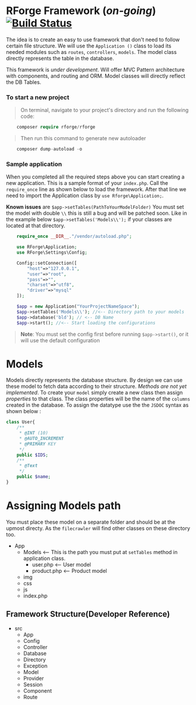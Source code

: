 # RForge Framework (*on-going*) [![Build Status](https://travis-ci.org/zodiark23/RForge.png?branch=default_branch)](https://travis-ci.org/zodiark23/RForge)

The idea is to create an easy to use framework that don't need to follow certain file structure. We will use the `Application ()` class to load its needed modules such as `routes`, `controllers`, `models`. The model class directly represents the table in the database. 

This framework is *under development*. Will offer MVC Pattern architecture with components, and routing and ORM. Model classes will directly reflect the DB Tables.

### To start a new project
> On terminal, navigate to your project's directory and run the following code:
````php
    composer require rforge/rforge
````
>Then run this command to generate new autoloader
````php
    composer dump-autoload -o
````
### Sample application
When you completed all the required steps above you can start creating a new application. This is a sample format of your `index.php`. Call the `require_once` line as shown below to load the framework. After that line we need to import the Application class by `use Rforge\Application;`. 

**Known issues** are `$app->setTables(PathToYourModelFolder)` You must set the model with double `\\` this is still a bug and will be patched soon. Like in the example below `$app->setTables('Models\\');` if your classes are located at that directory.
````php
    require_once __DIR__."/vendor/autoload.php";

    use RForge\Application;
    use RForge\Settings\Config;

    Config::setConnection([
        "host"=>"127.0.0.1",
        "user"=>"root",
        "pass"=>"",
        "charset"=>"utf8",
        "driver"=>"mysql"
    ]);

    $app = new Application("YourProjectNameSpace");
    $app->setTables('Models\\'); //<-- Directory path to your models
    $app->database('bld'); // <-- DB Name
    $app->start(); //<-- Start loading the configurations
````
> **Note**: You must set the config first before running `$app->start()`, or it will use the default configuration

# Models

Models directly represents the database structure. By design we can use these model to fetch data according to their structure. *Methods are not yet implemented*. To create your `model` simply create a new class then assign *properties* to that class. The class properties will be the name of the `columns` created in the database. To assign the datatype use the the `JSDOC` syntax as shown below :

````php
class User{
    /**
     * @INT (10)
     * @AUTO_INCREMENT
     * @PRIMARY KEY
     */
    public $IDS;
    /**
     * @Text
     */
    public $name;
}


````

# Assigning Models path
You must place these model on a separate folder and should be at the upmost directy. As the `filecrawler` will find other classes on these directory too.

 * App
    * Models <-- This is the path you must put at `setTables` method in application class.
        * user.php <-- User model
        * product.php <-- Product model
    * img
    * css
    * js
    * index.php

## Framework Structure(Developer Reference)
 * src
    * App
    * Config
    * Controller
    * Database
    * Directory
    * Exception
    * Model
    * Provider
    * Session
    * Component
    * Route



